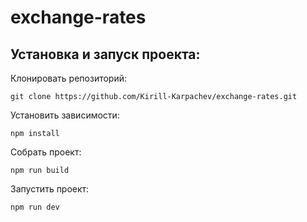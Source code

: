 # exchange-rates

## Установка и запуск проекта:

Клонировать репозиторий:

    git clone https://github.com/Kirill-Karpachev/exchange-rates.git

Установить зависимости:

    npm install

Собрать проект:

    npm run build

Запустить проект:

    npm run dev
